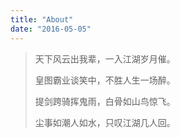```yaml
---
title: "About"
date: "2016-05-05"
---
```


> 天下风云出我辈，一入江湖岁月催。
> 
> 皇图霸业谈笑中，不胜人生一场醉。
>
> 提剑跨骑挥鬼雨，白骨如山鸟惊飞。
>
> 尘事如潮人如水，只叹江湖几人回。
